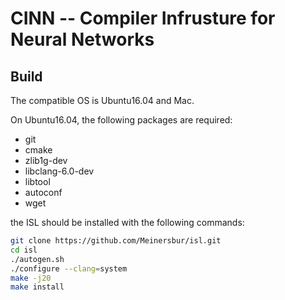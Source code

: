 # CINN -- Compiler Infrusture for Neural Networks

## Build
The compatible OS is Ubuntu16.04 and Mac.

On Ubuntu16.04, the following packages are required:

- git
- cmake
- zlib1g-dev
- libclang-6.0-dev
- libtool
- autoconf
- wget

the ISL should be installed with the following commands:

```sh
git clone https://github.com/Meinersbur/isl.git
cd isl
./autogen.sh
./configure --clang=system
make -j20
make install
```
